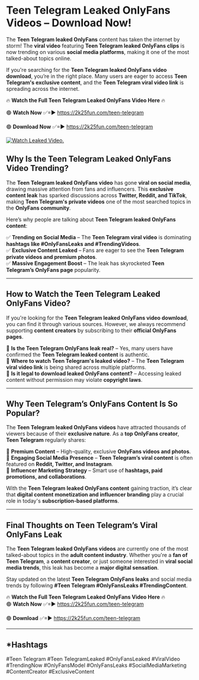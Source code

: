 # Teen Telegram Leaked OnlyFans Videos – Download Now!

The **Teen Telegram leaked OnlyFans** content has taken the internet by storm! The **viral video** featuring **Teen Telegram leaked OnlyFans clips** is now trending on various **social media platforms**, making it one of the most talked-about topics online.  

If you're searching for the **Teen Telegram leaked OnlyFans video download**, you’re in the right place. Many users are eager to access **Teen Telegram's exclusive content**, and the **Teen Telegram viral video link** is spreading across the internet.  

🔥 **Watch the Full Teen Telegram Leaked OnlyFans Video Here** 🔥  

🟢 **Watch Now** ✅=► https://2k25fun.com/teen-telegram

🟢 **Download Now** ✅=► https://2k25fun.com/teen-telegram

[![Watch Leaked Video.](https://miro.medium.com/v2/resize:fit:828/format:webp/1*cilzJN44JGOrTw9NJCrNHA.gif "Watch Leaked Video")](https://2k25fun.com/teen-telegram)

## **Why Is the Teen Telegram Leaked OnlyFans Video Trending?**  

The **Teen Telegram leaked OnlyFans video** has gone **viral on social media**, drawing massive attention from fans and influencers. This **exclusive content leak** has sparked discussions across **Twitter, Reddit, and TikTok**, making **Teen Telegram's private videos** one of the most searched topics in the **OnlyFans community**.  

Here’s why people are talking about **Teen Telegram leaked OnlyFans content**:  

✅ **Trending on Social Media** – The **Teen Telegram viral video** is dominating **hashtags like #OnlyFansLeaks and #TrendingVideos**.  
✅ **Exclusive Content Leaked** – Fans are eager to see the **Teen Telegram private videos and premium photos**.  
✅ **Massive Engagement Boost** – The leak has skyrocketed **Teen Telegram’s OnlyFans page** popularity.  

---

## **How to Watch the Teen Telegram Leaked OnlyFans Video?**  

If you're looking for the **Teen Telegram leaked OnlyFans video download**, you can find it through various sources. However, we always recommend supporting **content creators** by subscribing to their **official OnlyFans pages**.  

🔹 **Is the Teen Telegram OnlyFans leak real?** – Yes, many users have confirmed the **Teen Telegram leaked content** is authentic.  
🔹 **Where to watch Teen Telegram's leaked video?** – The **Teen Telegram viral video link** is being shared across multiple platforms.  
🔹 **Is it legal to download leaked OnlyFans content?** – Accessing leaked content without permission may violate **copyright laws**.  

---

## **Why Teen Telegram’s OnlyFans Content Is So Popular?**  

The **Teen Telegram leaked OnlyFans videos** have attracted thousands of viewers because of their **exclusive nature**. As a **top OnlyFans creator**, **Teen Telegram** regularly shares:  

📌 **Premium Content** – High-quality, exclusive **OnlyFans videos and photos**.  
📌 **Engaging Social Media Presence** – **Teen Telegram’s viral content** is often featured on **Reddit, Twitter, and Instagram**.  
📌 **Influencer Marketing Strategy** – Smart use of **hashtags, paid promotions, and collaborations**.  

With the **Teen Telegram leaked OnlyFans content** gaining traction, it’s clear that **digital content monetization and influencer branding** play a crucial role in today's **subscription-based platforms**.  

---

## **Final Thoughts on Teen Telegram’s Viral OnlyFans Leak**  

The **Teen Telegram leaked OnlyFans videos** are currently one of the most talked-about topics in the **adult content industry**. Whether you're a **fan of Teen Telegram**, a **content creator**, or just someone interested in **viral social media trends**, this leak has become a **major digital sensation**.  

Stay updated on the latest **Teen Telegram OnlyFans leaks** and social media trends by following **#Teen Telegram #OnlyFansLeaks #TrendingContent**.  

🔥 **Watch the Full Teen Telegram Leaked OnlyFans Video Here** 🔥  
🟢 **Watch Now** ✅=► https://2k25fun.com/teen-telegram

🟢 **Download** ✅=► https://2k25fun.com/teen-telegram

---

## *Hashtags
#Teen Telegram #Teen TelegramLeaked #OnlyFansLeaked #ViralVideo #TrendingNow #OnlyFansModel #OnlyFansLeaks #SocialMediaMarketing #ContentCreator #ExclusiveContent  